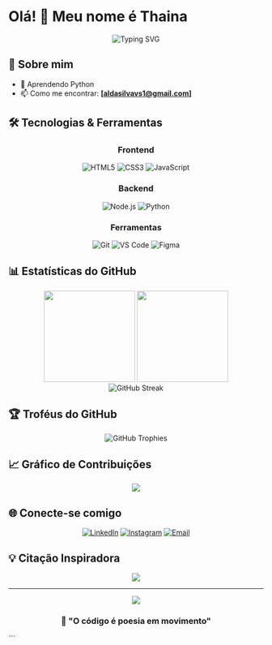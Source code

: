 # Olá! 👋 Meu nome é Thaina

<div align="center">
  <img src="https://readme-typing-svg.herokuapp.com/?lines=Desenvolvedor+Full+Stack;Apaixonado+por+Tecnologia;Sempre+Aprendendo&font=Roboto&size=24&duration=3500&pause=500&center=true&width=500&height=50&color=58A6FF" alt="Typing SVG" />
</div>

## 🚀 Sobre mim

- 🌱 Aprendendo Python
- 📫 Como me encontrar: **[aldasilvavs1@gmail.com]**


## 🛠️ Tecnologias & Ferramentas

<div align="center">

### Frontend
![HTML5](https://img.shields.io/badge/-HTML5-E34F26?style=flat-square&logo=html5&logoColor=white)
![CSS3](https://img.shields.io/badge/-CSS3-1572B6?style=flat-square&logo=css3)
![JavaScript](https://img.shields.io/badge/-JavaScript-F7DF1E?style=flat-square&logo=javascript&logoColor=black)


### Backend
![Node.js](https://img.shields.io/badge/-Node.js-339933?style=flat-square&logo=node.js&logoColor=white)
![Python](https://img.shields.io/badge/-Python-3776AB?style=flat-square&logo=python&logoColor=white)


### Ferramentas
![Git](https://img.shields.io/badge/-Git-F05032?style=flat-square&logo=git&logoColor=white)
![VS Code](https://img.shields.io/badge/-VS%20Code-007ACC?style=flat-square&logo=visual-studio-code)
![Figma](https://img.shields.io/badge/-Figma-F24E1E?style=flat-square&logo=figma&logoColor=white)

</div>

## 📊 Estatísticas do GitHub

<div align="center">
  <img height="180em" src="https://github-readme-stats.vercel.app/api?username=SEU_USERNAME&show_icons=true&theme=tokyonight&include_all_commits=true&count_private=true"/>
  <img height="180em" src="https://github-readme-stats.vercel.app/api/top-langs/?username=SEU_USERNAME&layout=compact&langs_count=7&theme=tokyonight"/>
</div>

<div align="center">
  <img src="https://github-readme-streak-stats.herokuapp.com/?user=SEU_USERNAME&theme=tokyonight" alt="GitHub Streak" />
</div>

## 🏆 Troféus do GitHub

<div align="center">
  <img src="https://github-profile-trophy.vercel.app/?username=SEU_USERNAME&theme=tokyonight&row=1&column=7" alt="GitHub Trophies" />
</div>


## 📈 Gráfico de Contribuições

<div align="center">
  <img src="https://github-readme-activity-graph.vercel.app/graph?username=SEU_USERNAME&theme=tokyo-night&hide_border=true" />
</div>

## 🌐 Conecte-se comigo

<div align="center">
  
[![LinkedIn](https://img.shields.io/badge/-LinkedIn-0077B5?style=for-the-badge&logo=linkedin&logoColor=white)](https://www.linkedin.com/in/alda-thaina-duarte-9339b4206/)
[![Instagram](https://img.shields.io/badge/-Instagram-E4405F?style=for-the-badge&logo=instagram&logoColor=white)](https://www.instagram.com/thaina_zz/)
[![Email](https://img.shields.io/badge/-Email-D14836?style=for-the-badge&logo=gmail&logoColor=white)](aldasilvavs1@gmail.com)

</div>

## 💡 Citação Inspiradora

<div align="center">
  <img src="https://quotes-github-readme.vercel.app/api?type=horizontal&theme=tokyonight" />
</div>

---

<div align="center">
  <img src="https://komarev.com/ghpvc/?username=SEU_USERNAME&color=blueviolet&style=flat-square&label=Visualizações+do+Perfil" />
</div>

<div align="center">
  
### 🎯 "O código é poesia em movimento" 
  
</div>
```


